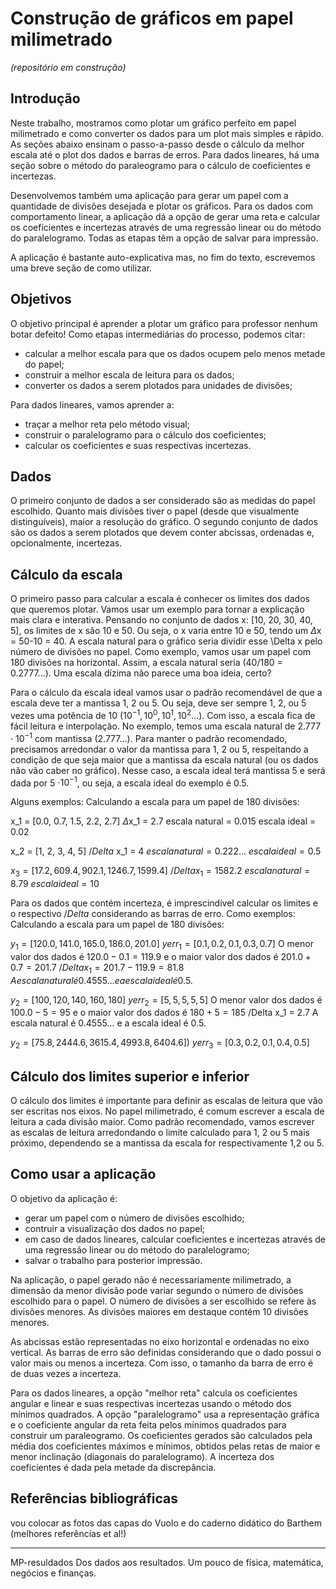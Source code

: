 # Construção de gráficos em papel milimetrado

*(repositório em construção)*


## Introdução

Neste trabalho, mostramos como plotar um gráfico perfeito em papel milimetrado e como converter os dados para um plot mais simples e rápido. As seções abaixo ensinam o passo-a-passo desde o cálculo da melhor escala até o plot dos dados e barras de erros. Para dados lineares, há uma seção sobre o método do paraleogramo para o cálculo de coeficientes e incertezas.

Desenvolvemos também uma aplicação para gerar um papel com a quantidade de divisões desejada e plotar os gráficos. Para os dados com comportamento linear, a aplicação dá a opção de gerar uma reta e calcular os coeficientes e incertezas através de uma regressão linear ou do método do paralelogramo. Todas as etapas têm a opção de salvar para impressão.

A aplicação é bastante auto-explicativa mas, no fim do texto, escrevemos uma breve seção de como utilizar.

## Objetivos

O objetivo principal é aprender a plotar um gráfico para professor nenhum botar defeito! Como etapas intermediárias do processo, podemos citar:
- calcular a melhor escala para que os dados ocupem pelo menos metade do papel;
- construir a melhor escala de leitura para os dados;
- converter os dados a serem plotados para unidades de divisões;

Para dados lineares, vamos aprender a:
- traçar a melhor reta pelo método visual;
- construir o paralelogramo para o cálculo dos coeficientes;
- calcular os coeficientes e suas respectivas incertezas.

## Dados

O primeiro conjunto de dados a ser considerado são as medidas do papel escolhido. Quanto mais divisões tiver o papel (desde que visualmente distinguíveis), maior a resolução do gráfico. 
O segundo conjunto de dados são os dados a serem plotados que devem conter abcissas, ordenadas e, opcionalmente, incertezas.

## Cálculo da escala

O primeiro passo para calcular a escala é conhecer os limites dos dados que queremos plotar. Vamos usar um exemplo para tornar a explicação mais clara e interativa. Pensando no conjunto de dados x: \[10, 20, 30, 40, 5\], os limites de x são 10 e 50. Ou seja, o x varia entre 10 e 50, tendo um $\Delta$x = 50-10 = 40. A escala natural para o gráfico seria dividir esse \Delta x pelo número de divisões no papel. Como exemplo, vamos usar um papel com 180 divisões na horizontal. Assim, a escala natural seria (40/180 = 0.2777...). Uma escala dízima não parece uma boa ideia, certo? 

Para o cálculo da escala ideal vamos usar o padrão recomendável de que a escala deve ter a mantissa 1, 2 ou 5. Ou seja, deve ser sempre 1, 2, ou 5 vezes uma potência de 10 ($10^{-1}, 10^0, 10^1, 10^2$...). Com isso, a escala fica de fácil leitura e interpolação. No exemplo, temos uma escala natural de $2.777 \cdot 10^{-1}$ com mantissa (2.777...). Para manter o padrão recomendado, precisamos arredondar o valor da mantissa para 1, 2 ou 5, respeitando a condição de que seja maior que a mantissa da escala natural (ou os dados não vão caber no gráfico). Nesse caso, a escala ideal terá mantissa 5 e será dada por 5 $\cdot 10^{-1}$, ou seja, a escala ideal do exemplo é 0.5.

Alguns exemplos:
Calculando a escala para um papel de 180 divisões:

x_1 = \[0.0, 0.7, 1.5, 2.2, 2.7\]
$\Delta$x_1 = 2.7
escala natural = 0.015
escala ideal = 0.02

x_2 = \[1, 2, 3, 4, 5\]
$/Delta$ x_1 = 4
$escala natural = 0.222...$
$escala ideal = 0.5$

$x_3 = [17.2, 609.4 ,902.1 , 1246.7, 1599.4]$
$/Delta x_1 = 1582.2$
$escala natural = 8.79$
$escala ideal = 10$

Para os dados que contém incerteza, é imprescindível calcular os limites e o respectivo $/Delta$ considerando as barras de erro. Como exemplos:
Calculando a escala para um papel de 180 divisões:

$y_1 = [120.0, 141.0, 165.0, 186.0, 201.0]$
$yerr_1 = [0.1, 0.2, 0.1, 0.3, 0.7]$
O menor valor dos dados é $120.0-0.1=119.9$ e o maior valor dos dados é $201.0+0.7=201.7$
$/Delta x_1 = 201.7-119.9 = 81.8$
$A escala natural é 0.4555... e a escala ideal é 0.5.$

$y_2 = [100, 120, 140, 160, 180]$
$yerr_2 = [5, 5, 5, 5, 5]$
O menor valor dos dados é $100.0-5=95$ e o maior valor dos dados é $180+5=185$
/Delta x_1 = 2.7
A escala natural é 0.4555... e a escala ideal é 0.5.


$y_2 = [75.8, 2444.6, 3615.4, 4993.8, 6404.6])$
$yerr_3 = [0.3, 0.2 ,0.1 , 0.4, 0.5]$

## Cálculo dos limites superior e inferior

O cálculo dos limites é importante para definir as escalas de leitura que vão ser escritas nos eixos. No papel milimetrado, é comum escrever a escala de leitura a cada divisão maior. Como padrão recomendado, vamos escrever as escalas de leitura arredondando o limite calculado para 1, 2 ou 5 mais próximo, dependendo se a mantissa da escala for respectivamente 1,2 ou 5.

## Como usar a aplicação

O objetivo da aplicação é:

- gerar um papel com o número de divisões escolhido;
- contruir a visualização dos dados no papel;
- em caso de dados lineares, calcular coeficientes e incertezas através de uma regressão linear ou do método do paralelogramo;
- salvar o trabalho para posterior impressão.

Na aplicação, o papel gerado não é necessariamente milimetrado, a dimensão da menor divisão pode variar segundo o número de divisões escolhido para o papel. O número de divisões a ser escolhido se refere às divisões menores. As divisões maiores em destaque contém 10 divisões menores.

As abcissas estão representadas no eixo horizontal e ordenadas no eixo vertical. As barras de erro são definidas considerando que o dado possui o valor mais ou menos a incerteza. Com isso, o tamanho da barra de erro é de duas vezes a incerteza.

Para os dados lineares, a opção "melhor reta" calcula os coeficientes angular e linear e suas respectivas incertezas usando o método dos mínimos quadrados. A opção "paralelogramo" usa a representação gráfica e o coeficiente angular da reta feita pelos mínimos quadrados para construir um paraleogramo. Os coeficientes gerados são calculados pela média dos coeficientes máximos e mínimos, obtidos pelas retas de maior e menor inclinação (diagonais do paralelogramo). A incerteza dos coeficientes é dada pela metade da discrepância.



## Referências bibliográficas

vou colocar as fotos das capas do Vuolo e do caderno didático do Barthem (melhores referências et al!)


-----------------------------------------------------------------------------
MP-resuldados
Dos dados aos resultados. Um pouco de física, matemática, negócios e finanças.
